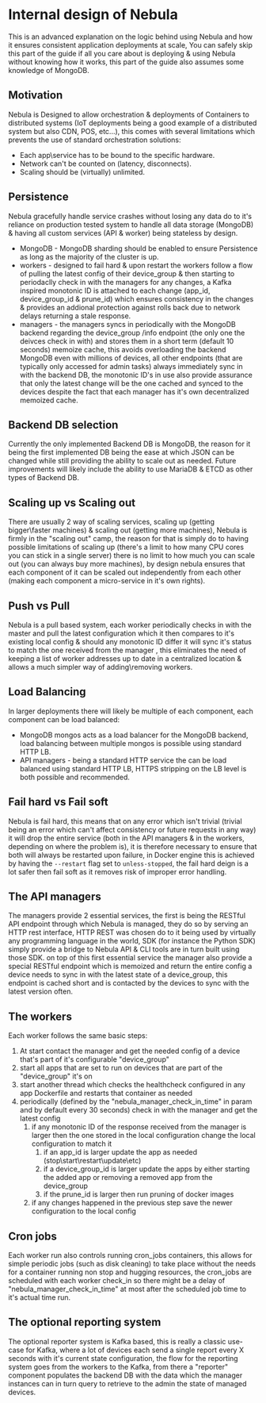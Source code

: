 # Internal design of Nebula

This is an advanced explanation on the logic behind using Nebula and how it ensures consistent application deployments at scale, You can safely skip this part of the guide if all you care about is deploying & using Nebula without knowing how it works, this part of the guide also assumes some knowledge of MongoDB.

## Motivation

Nebula is Designed to allow orchestration & deployments of Containers to distributed systems (IoT deployments being a good example of a distributed system but also CDN, POS, etc...), this comes with several limitations which prevents the use of standard orchestration solutions:

 * Each app\service has to be bound to the specific hardware.
 * Network can't be counted on (latency, disconnects).
 * Scaling should be (virtually) unlimited.
 
## Persistence

Nebula gracefully handle service crashes without losing any data do to it's reliance on production tested system to handle all data storage (MongoDB) & having all custom services (API & worker) being stateless by design.

 * MongoDB - MongoDB sharding should be enabled to ensure Persistence as long as the majority of the cluster is up.
 * workers - designed to fail hard & upon restart the workers follow a flow of pulling the latest config of their device_group & then starting to periodaclly check in with the managers for any changes, a Kafka inspired monotonic ID is attached to each change (app_id, device_group_id & prune_id) which ensures consistency in the changes & provides an addional protection against rolls back due to network delays returning a stale response.
 * managers - the managers syncs in periodically with the MongoDB backend regarding the device_group /info endpoint (the only one the deivces check in with) and stores them in a short term (default 10 seconds) memoize cache, this avoids overloading the backend MongoDB even with millions of devices, all other endpoints (that are typically only accessed for admin tasks) always immediately sync in with the backend DB, the monotonic ID's in use also provide assurance that only the latest change will be the one cached and synced to the devices despite the fact that each manager has it's own decentralized memoized cache.

## Backend DB selection

Currently the only implemented Backend DB is MongoDB, the reason for it being the first implemented DB being the ease at which JSON can be changed while still providing the ability to scale out as needed.
Future improvements will likely include the ability to use MariaDB & ETCD as other types of Backend DB.

## Scaling up vs Scaling out

There are usually 2 way of scaling services, scaling up (getting bigger\faster machines) & scaling out (getting more machines), Nebula is firmly in the "scaling out" camp, the reason for that is simply do to having possible limitations of scaling up (there's a limit to how many CPU cores you can stick in a single server) there is no limit to how much you can scale out (you can always buy more machines), by design nebula ensures that each component of it can be scaled out independently from each other (making each component a micro-service in it's own rights).

## Push vs Pull

Nebula is a pull based system, each worker periodically checks in with the master and pull the latest configuration which it then compares to it's existing local config & should any monotonic ID differ it will sync it's status to match the one received from the manager , this eliminates the need of keeping a list of worker addresses up to date in a centralized location & allows a much simpler way of adding\removing workers.

## Load Balancing

In larger deployments there will likely be multiple of each component, each component can be load balanced:

 * MongoDB mongos acts as a load balancer for the MongoDB backend, load balancing between multiple mongos is possible using standard HTTP LB.
 * API managers - being a standard HTTP service the can be load balanced using standard HTTP LB, HTTPS stripping on the LB level is both possible and recommended.

## Fail hard vs Fail soft
Nebula is fail hard, this means that on any error which isn't trivial (trivial being an error which can't affect consistency or future requests in any way) it will drop the entire service (both in the API managers & in the workers, depending on where the problem is), it is therefore necessary to ensure that both will always be restarted upon failure, in Docker engine this is achieved by having the `--restart` flag set to `unless-stopped`, the fail hard deign is a lot safer then fail soft as it removes risk of improper error handling.
 
## The API managers

The managers provide 2 essential services, the first is being the RESTful API endpoint through which Nebula is managed, they do so by serving an HTTP rest interface, HTTP REST was chosen do to it being used by virtually any programming language in the world, SDK (for instance the Python SDK) simply provide a bridge to Nebula API & CLI tools are in turn built using those SDK.
on top of this first essential service the manager also provide a special RESTful endpoint which is memoized and return the entire config a device needs to sync in with the latest state of a device_group, this endpoint is cached short and is contacted by the devices to sync with the latest version often.

## The workers

Each worker follows the same basic steps:

 1. At start contact the manager and get the needed config of a device that's part of it's configurable "device_group"
 2. start all apps that are set to run on devices that are part of the "device_group" it's on
 3. start another thread which checks the healthcheck configured in any app Dockerfile and restarts that container as needed
 4. periodically (defined by the "nebula_manager_check_in_time" in param and by default every 30 seconds) check in with the manager and get the latest config
    1. if any monotonic ID of the response received from the manager is larger then the one stored in the local configuration change the local configuration to match it
        1. if an app_id is larger update the app as needed (stop\start\restart\update\etc)
        2. if a device_group_id is larger update the apps by either starting the added app or removing a removed app from the device_group
        3. if the prune_id is larger then run pruning of docker images
    2. if any changes happened in the previous step save the newer configuration to the local config

## Cron jobs

Each worker run also controls running cron_jobs containers, this allows for simple periodic jobs (such as disk cleaning) to take place without the needs for a container running non stop and hugging resources, the cron_jobs are scheduled with each worker check_in so there might be a delay of "nebula_manager_check_in_time" at most after the scheduled job time to it's actual time run.

## The optional reporting system

The optional reporter system is Kafka based, this is really a classic use-case for Kafka, where a lot of devices each send a single report every X seconds with it's current state configuration, the flow for the reporting system goes from the workers to the Kafka, from there a "reporter" component populates the backend DB with the data which the manager instances can in turn query to retrieve to the admin the state of managed devices.